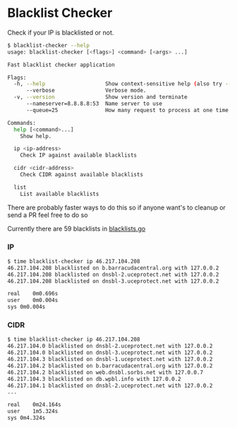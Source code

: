 Blacklist Checker
================

Check if your IP is blacklisted or not.

```bash
$ blacklist-checker --help
usage: blacklist-checker [<flags>] <command> [<args> ...]

Fast blacklist checker application

Flags:
  -h, --help                   Show context-sensitive help (also try --help-long and --help-man).
      --verbose                Verbose mode.
  -v, --version                Show version and terminate
      --nameserver=8.8.8.8:53  Name server to use
      --queue=25               How many request to process at one time

Commands:
  help [<command>...]
    Show help.

  ip <ip-address>
    Check IP against available blacklists

  cidr <cidr-address>
    Check CIDR against available blacklists

  list
    List available blacklists
```

There are probably faster ways to do this so if anyone want's to cleanup or send a PR feel free to do so

Currently there are 59 blacklists in [blacklists.go](blacklists.go)

### IP 

```bash
$ time blacklist-checker ip 46.217.104.208
46.217.104.208 blacklisted on b.barracudacentral.org with 127.0.0.2
46.217.104.208 blacklisted on dnsbl-2.uceprotect.net with 127.0.0.2
46.217.104.208 blacklisted on dnsbl-3.uceprotect.net with 127.0.0.2

real	0m0.696s
user	0m0.004s
sys	0m0.004s
```

### CIDR
```bash
$ time blacklist-checker ip 46.217.104.208
46.217.104.0 blacklisted on dnsbl-2.uceprotect.net with 127.0.0.2
46.217.104.0 blacklisted on dnsbl-3.uceprotect.net with 127.0.0.2
46.217.104.3 blacklisted on dnsbl-1.uceprotect.net with 127.0.0.2
46.217.104.2 blacklisted on b.barracudacentral.org with 127.0.0.2
46.217.104.2 blacklisted on web.dnsbl.sorbs.net with 127.0.0.7
46.217.104.3 blacklisted on db.wpbl.info with 127.0.0.2
46.217.104.1 blacklisted on dnsbl-2.uceprotect.net with 127.0.0.2
...

real	0m24.164s
user	1m5.324s
sys	0m4.324s
```

